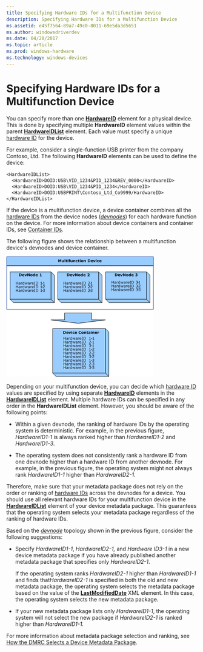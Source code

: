 ```yaml
---
title: Specifying Hardware IDs for a Multifunction Device
description: Specifying Hardware IDs for a Multifunction Device
ms.assetid: e45f7564-89a7-49c0-8011-69e5da3d5651
ms.author: windowsdriverdev
ms.date: 04/20/2017
ms.topic: article
ms.prod: windows-hardware
ms.technology: windows-devices
---
```


# Specifying Hardware IDs for a Multifunction Device


You can specify more than one [**HardwareID**](https://msdn.microsoft.com/library/windows/hardware/ff546114) element for a physical device. This is done by specifying multiple **HardwareID** element values within the parent [**HardwareIDList**](https://msdn.microsoft.com/library/windows/hardware/ff546121) element. Each value must specify a unique [hardware ID](hardware-ids.md) for the device.

For example, consider a single-function USB printer from the company Contoso, Ltd. The following **HardwareID** elements can be used to define the device:

```
<HardwareIDList>
  <HardwareID>DOID:USB\VID_1234&PID_1234&REV_0000</HardwareID>
  <HardwareID>DOID:USB\VID_1234&PID_1234</HardwareID>
  <HardwareID>DOID:USBPRINT\Contoso_Ltd_Co9999/HardwareID>
</HardwareIDList>
```

If the device is a multifunction device, a device container combines all the [hardware IDs](hardware-ids.md) from the device nodes ([*devnodes*](https://msdn.microsoft.com/library/windows/hardware/ff556277#wdkgloss-devnode)) for each hardware function on the device. For more information about device containers and container IDs, see [Container IDs](container-ids.md).

The following figure shows the relationship between a multifunction device's devnodes and device container.

![diagram illustrating combining hardware ids from multiple devnodes into a single device container](images/hardwareid.png)

Depending on your multifunction device, you can decide which [hardware ID](hardware-ids.md) values are specified by using separate [**HardwareID**](https://msdn.microsoft.com/library/windows/hardware/ff546114) elements in the [**HardwareIDList**](https://msdn.microsoft.com/library/windows/hardware/ff546121) element. Multiple hardware IDs can be specified in any order in the **HardwareIDList** element. However, you should be aware of the following points:

-   Within a given devnode, the ranking of hardware IDs by the operating system is deterministic. For example, in the previous figure, *HardwareID1-1* is always ranked higher than *HardwareID1-2* and *HardwareID1-3*.

-   The operating system does not consistently rank a hardware ID from one devnode higher than a hardware ID from another devnode. For example, in the previous figure, the operating system might not always rank *HardwareID1-1* higher than *HardwareID2-1*.

Therefore, make sure that your metadata package does not rely on the order or ranking of [hardware IDs](hardware-ids.md) across the devnodes for a device. You should use all relevant hardware IDs for your multifunction device in the [**HardwareIDList**](https://msdn.microsoft.com/library/windows/hardware/ff546121) element of your device metadata package. This guarantees that the operating system selects your metadata package regardless of the ranking of hardware IDs.

Based on the [*devnode*](https://msdn.microsoft.com/library/windows/hardware/ff556277#wdkgloss-devnode) topology shown in the previous figure, consider the following suggestions:

-   Specify *HardwareID1-1*, *HardwareID2-1,* and *Hardware ID3-1* in a new device metadata package if you have already published another metadata package that specifies only *HardwareID2-1*.

    If the operating system ranks *HardwareID2-1* higher than *HardwareID1-1* and finds that*HardwareID2-1* is specified in both the old and new metadata package, the operating system selects the metadata package based on the value of the [**LastModifiedDate**](https://msdn.microsoft.com/library/windows/hardware/ff548624) XML element. In this case, the operating system selects the new metadata package.

-   If your new metadata package lists only *HardwareID1-1*, the operating system will not select the new package if *HardwareID2-1* is ranked higher than *HardwareID1-1.*

For more information about metadata package selection and ranking, see [How the DMRC Selects a Device Metadata Package](how-the-dmrc-selects-a-device-metadata-package.md).

 

 





